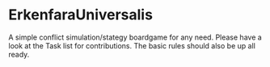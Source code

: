 # ErkenfaraUniversalis
A simple conflict simulation/stategy boardgame for any need.
Please have a look at the Task list for contributions.
The basic rules should also be up all ready.
